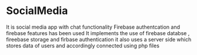 # SocialMedia
It is social media app with chat functionality 
Firebase authentcation and firebase features has been used 
It implements the use of firebase databse , fireebase storage and firbase authentication 
it also uses a server side which stores data of users and accordingly connected using php files 
